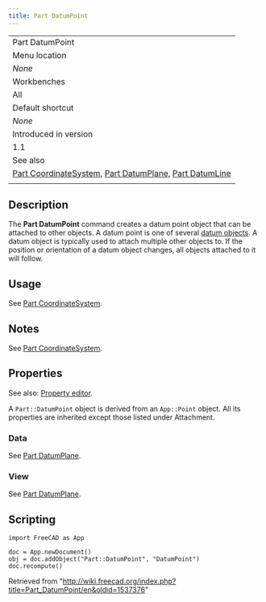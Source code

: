 ```yaml
---
title: Part DatumPoint
---
```

|  |
| --- |
| Part DatumPoint |
| Menu location |
| *None* |
| Workbenches |
| All |
| Default shortcut |
| *None* |
| Introduced in version |
| 1.1 |
| See also |
| [Part CoordinateSystem](/Part_CoordinateSystem "Part CoordinateSystem"), [Part DatumPlane](/Part_DatumPlane "Part DatumPlane"), [Part DatumLine](/Part_DatumLine "Part DatumLine") |
|  |

## Description

The **Part DatumPoint** command creates a datum point object that can be attached to other objects. A datum point is one of several [datum objects](/Std_Base#Part_Datums "Std Base"). A datum object is typically used to attach multiple other objects to. If the position or orientation of a datum object changes, all objects attached to it will follow.

## Usage

See [Part CoordinateSystem](/Part_CoordinateSystem#Usage "Part CoordinateSystem").

## Notes

See [Part CoordinateSystem](/Part_CoordinateSystem#Notes "Part CoordinateSystem").

## Properties

See also: [Property editor](/Property_editor "Property editor").

A `Part::DatumPoint` object is derived from an `App::Point` object. All its properties are inherited except those listed under Attachment.

### Data

See [Part DatumPlane](/Part_DatumPlane#Data "Part DatumPlane").

### View

See [Part DatumPlane](/Part_DatumPlane#View "Part DatumPlane").

## Scripting

```
import FreeCAD as App

doc = App.newDocument()
obj = doc.addObject("Part::DatumPoint", "DatumPoint")
doc.recompute()

```

Retrieved from "<http://wiki.freecad.org/index.php?title=Part_DatumPoint/en&oldid=1537376>"